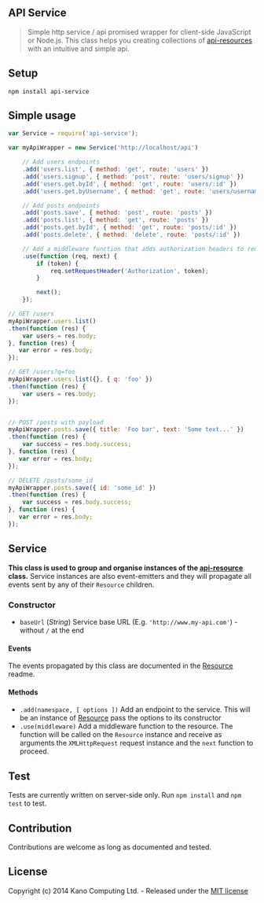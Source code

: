 ## API Service

> Simple http service / api promised wrapper for client-side JavaScript or Node.js. This class helps you creating collections of [api-resources](https://github.com/KanoComputing/js-api-resource) with an intuitive and simple api.

## Setup

`npm install api-service`

## Simple usage

```javascript
var Service = require('api-service');

var myApiWrapper = new Service('http://localhost/api')

    // Add users endpoints
    .add('users.list', { method: 'get', route: 'users' })
    .add('users.signup', { method: 'post', route: 'users/signup' })
    .add('users.get.byId', { method: 'get', route: 'users/:id' })
    .add('users.get.byUsername', { method: 'get', route: 'users/username/:username' })

    // Add posts endpoints
    .add('posts.save', { method: 'post', route: 'posts' })
    .add('posts.list', { method: 'get', route: 'posts' })
    .add('posts.get.byId', { method: 'get', route: 'posts/:id' })
    .add('posts.delete', { method: 'delete', route: 'posts/:id' })

    // Add a middleware function that adds authorization headers to request
    .use(function (req, next) {
        if (token) {
            req.setRequestHeader('Authorization', token);
        }

        next();
    });

// GET /users
myApiWrapper.users.list()
.then(function (res) {
    var users = res.body;
}, function (res) {
   var error = res.body;
});

// GET /users?q=foo
myApiWrapper.users.list({}, { q: 'foo' })
.then(function (res) {
    var users = res.body;
});


// POST /posts with payload
myApiWrapper.posts.save({ title: 'Foo bar', text: 'Some text...' })
.then(function (res) {
    var success = res.body.success;
}, function (res) {
   var error = res.body;
});

// DELETE /posts/some_id
myApiWrapper.posts.save({ id: 'some_id' })
.then(function (res) {
    var success = res.body.success;
}, function (res) {
   var error = res.body;
});
```

## Service

**This class is used to group and organise instances of the [api-resource](https://github.com/KanoComputing/js-api-resource) class.**
Service instances are also event-emitters and they will propagate all events sent by any of their `Resource` children.

### Constructor

* `baseUrl` (*String*) Service base URL (E.g. `'http://www.my-api.com'`) - without `/` at the end

#### Events

The events propagated by this class are documented in the [Resource](https://github.com/KanoComputing/js-api-resource) readme.

#### Methods

* `.add(namespace, [ options ])` Add an endpoint to the service. This will be an instance of [Resource](https://github.com/KanoComputing/js-api-resource) pass the options to its constructor
* `.use(middleware)` Add a middleware function to the resource. The function will be called on the `Resource` instance and receive as arguments the `XMLHttpRequest` request instance and the `next` function to proceed.

## Test

Tests are currently written on server-side only. Run `npm install` and `npm test` to test.

## Contribution

Contributions are welcome as long as documented and tested.

## License

Copyright (c) 2014 Kano Computing Ltd. - Released under the [MIT license](https://github.com/KanoComputing/js-api-service/blob/master/LICENSE)